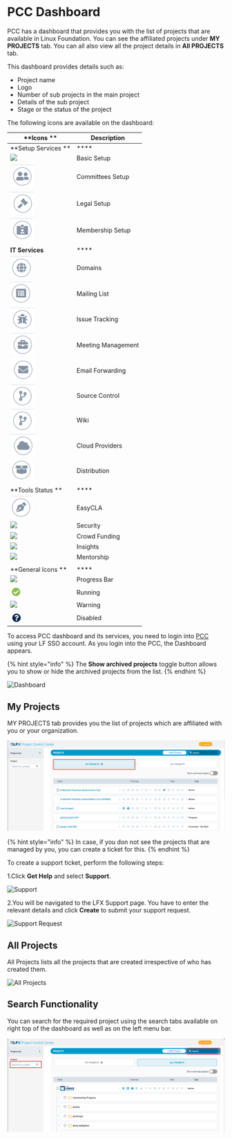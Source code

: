 # PCC Dashboard

PCC has a dashboard that provides you with the list of projects that are available in Linux Foundation. You can see the affiliated projects under **MY PROJECTS** tab. You can all also view all the project details in **All PROJECTS** tab.&#x20;

This dashboard provides details such as:

* Project name
* Logo
* Number of sub projects in the main project
* Details of the sub project
* Stage or the status of the project

The following icons are available on the dashboard:

| **Icons **                                   | **Description**    |
| -------------------------------------------- | ------------------ |
| **Setup Services **                          | ****               |
| ![](../.gitbook/assets/Basic\_Setup.png)     | Basic Setup        |
|  ![](../.gitbook/assets/Commitee.png)        | Committees Setup   |
| ![](../.gitbook/assets/Logeal.png)           | Legal  Setup       |
| ![](../.gitbook/assets/Membership.png)       | Membership Setup   |
|                                              |                    |
| **IT Services**                              | ****               |
|  ![](<../.gitbook/assets/Domain .png>)       | Domains            |
|  ![](<../.gitbook/assets/Mailing .png>)      | Mailing List       |
| ![](../.gitbook/assets/Issue.png)            | Issue Tracking     |
| ![](../.gitbook/assets/Meetings.png)         | Meeting Management |
| ![](<../.gitbook/assets/Email (1).png>)      | Email Forwarding   |
| ![](<../.gitbook/assets/image (21) (1).png>) | Source Control     |
| ![](<../.gitbook/assets/image (21).png>)     | Wiki               |
| ![](<../.gitbook/assets/image (22).png>)     | Cloud Providers    |
| ![](../.gitbook/assets/Distribution.png)     | Distribution       |
|                                              |                    |
| **Tools Status **                            | ****               |
|  ![](<../.gitbook/assets/image (27).png>)    | EasyCLA            |
| ![](broken-reference)                        | Security           |
|  ![](broken-reference)                       | Crowd Funding      |
|  ![](broken-reference)                       | Insights           |
|  ![](broken-reference)                       | Mentorship         |
|                                              |                    |
| **General Icons **                           | ****               |
| ![](broken-reference)                        | Progress Bar       |
| ![](<../.gitbook/assets/Running .png>)       | Running            |
|  ![](broken-reference)                       | Warning            |
| ![](../.gitbook/assets/Disabled.png)         | Disabled           |

To access PCC dashboard and its services, you need to login into [PCC](http://projectadmin.lfx.linuxfoundation.org) using your LF SSO account. As you login into the PCC, the Dashboard appears.

{% hint style="info" %}
The **Show archived projects** toggle button allows you to show or hide the archived projects from the list.&#x20;
{% endhint %}

![Dashboard](../.gitbook/assets/All\_Projects.png)

## My Projects <a href="my-projects" id="my-projects"></a>

MY PROJECTS tab provides you the list of projects which are affiliated with you or your organization.&#x20;

![My Project](<../.gitbook/assets/My Projects.png>)

{% hint style="info" %}
In case, if you don not see the projects that are managed by you, you can create a ticket for this.
{% endhint %}

To create a support ticket, perform the following steps:

1.Click **Get Help** and select **Support**.

![Support](https://gblobscdn.gitbook.com/assets%2F-MHQvtXGepWEfHqN\_nkC%2F-MPsqxNkI8EzMv0ClU6w%2F-MPssJQEbst5Du47g3bK%2FSupport.png?alt=media\&token=ac403170-a6d3-4b1c-a492-4118364c807e)

2.You will be navigated to the LFX Support page. You have to enter the relevant details and click **Create** to submit your support request.

![Support Request](https://gblobscdn.gitbook.com/assets%2F-MHQvtXGepWEfHqN\_nkC%2F-MPsqxNkI8EzMv0ClU6w%2F-MPsuJzMR1NcCJRUzSrk%2FSupport\_Request.png?alt=media\&token=e6a07b16-74fe-4ae8-b649-00d42362d704)

## All Projects&#x20;

All Projects lists all the projects that are created irrespective of who has created them.&#x20;

![All Projects](../.gitbook/assets/All\_Projects1.png)

## Search Functionality&#x20;

You can search for the required project using the search tabs available on right top of the dashboard as well as on the left menu bar.&#x20;

![Search](<../.gitbook/assets/Search (1).png>)

